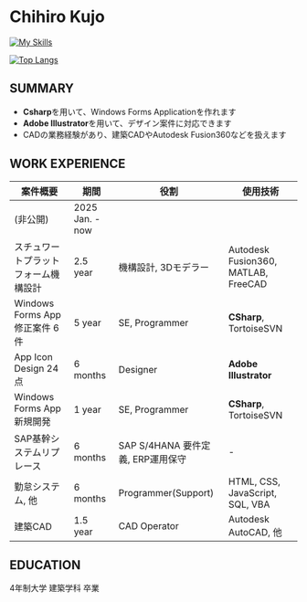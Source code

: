 # Chihiro Kujo

[![My Skills](https://skillicons.dev/icons?i=cs,vscode,md,ai,html,css&theme=light&perline=8)](https://skillicons.dev)

[![Top Langs](https://github-readme-stats-two-mauve-74.vercel.app/api/top-langs/?username=Luscinia13&layout=compact&title_color=fdb85b&icon_color=a3e1d3&border_radius=9)](https://github.com/anuraghazra/github-readme-stats)

## SUMMARY

- **Csharp**を用いて、Windows Forms Applicationを作れます
- **Adobe Illustrator**を用いて、デザイン案件に対応できます
- CADの業務経験があり、建築CADやAutodesk Fusion360などを扱えます

## WORK EXPERIENCE

|案件概要|期間|役割|使用技術|
|--|--|--|--|
|(非公開)|2025 Jan. - now|||
|スチュワートプラットフォーム機構設計|2.5 year|機構設計, 3Dモデラー|Autodesk Fusion360, MATLAB, FreeCAD|
|Windows Forms App 修正案件 6件|5 year|SE, Programmer|**CSharp**, TortoiseSVN|
|App Icon Design 24点|6 months|Designer|**Adobe Illustrator**|
|Windows Forms App 新規開発|1 year|SE, Programmer|**CSharp**, TortoiseSVN|
|SAP基幹システムリプレース|6 months|SAP S/4HANA 要件定義, ERP運用保守|-|
|勤怠システム, 他|6 months|Programmer(Support)|HTML, CSS, JavaScript, SQL, VBA|
|建築CAD|1.5 year|CAD Operator|Autodesk AutoCAD, 他|

## EDUCATION

4年制大学 建築学科 卒業
